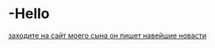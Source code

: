 # -Hello
[заходите на сайт моего сына он пишет навейшие новасти](https://github.com/maike1230/fenal.git)

